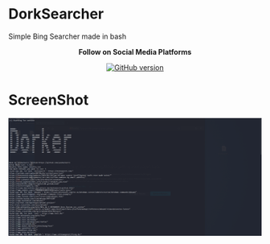 # DorkSearcher
Simple  Bing Searcher  made in bash 

<p align="center">
  <b> Follow on Social Media Platforms </b>
</p>




<p align="center">
<p align="center">
<a href="https://www.facebook.com/achihemek.achihemek/"><img title="GitHub version" src="https://img.shields.io/badge/-Facebook-blue" ></a> 
</p>

# ScreenShot

![](Screenshot/dorker.PNG)
